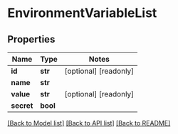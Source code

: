 # EnvironmentVariableList

## Properties
Name | Type | Notes
------------ | ------------- | -------------
**id** | **str** | [optional] [readonly] 
**name** | **str** | 
**value** | **str** | [optional] [readonly] 
**secret** | **bool** | 

[[Back to Model list]](../README.md#documentation-for-models) [[Back to API list]](../README.md#documentation-for-api-endpoints) [[Back to README]](../README.md)


